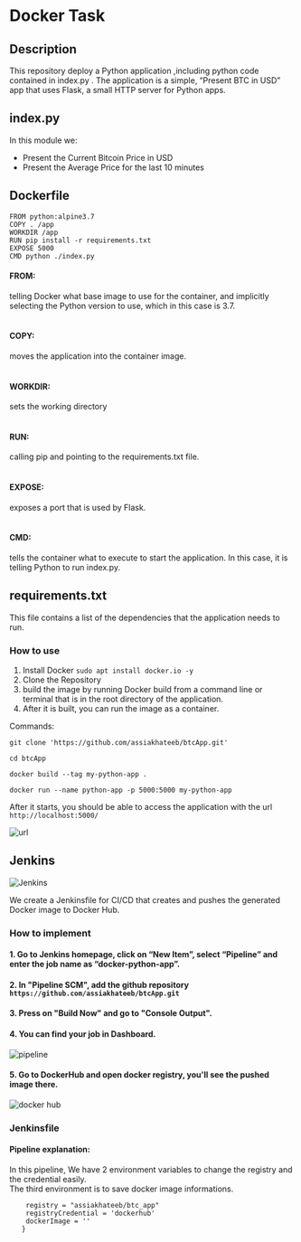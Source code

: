 # Docker Task

## Description
This repository deploy a Python application ,including python code contained in index.py .
The application is a simple, “Present BTC in USD” app that uses Flask, a small HTTP server for Python apps.


## index.py
In this module we:
* Present the Current Bitcoin Price in USD
* Present the Average Price for the last 10 minutes


## Dockerfile
```buildoutcfg
FROM python:alpine3.7
COPY . /app
WORKDIR /app
RUN pip install -r requirements.txt
EXPOSE 5000
CMD python ./index.py
```
#### FROM:<br>
telling Docker what base image to use for the container, and implicitly selecting the Python version to use, which in this case is 3.7.  <br><br>
#### COPY:<br>
moves the application into the container image.<br><br>
#### WORKDIR:<br>
sets the working directory<br><br>
#### RUN:<br>
calling pip and pointing to the requirements.txt file.<br><br>
#### EXPOSE:<br>
exposes a port that is used by Flask.<br><br>
#### CMD:<br>
tells the container what to execute to start the application. In this case, it is telling Python to run index.py.

## requirements.txt
This file contains a list of the dependencies that the application needs to run. 

### How to use
1. Install Docker `sudo apt install docker.io -y`
2. Clone the Repository
3. build the image by running Docker build from a command line or terminal that is in the root directory of the application.
4. After it is built, you can run the image as a container.

Commands:
```
git clone 'https://github.com/assiakhateeb/btcApp.git'

cd btcApp

docker build --tag my-python-app .

docker run --name python-app -p 5000:5000 my-python-app
```

After it starts, you should be able to access the application with the url `http://localhost:5000/` <br>

![url](https://user-images.githubusercontent.com/39053503/137587882-0043c4ea-8583-426f-9b39-65267bc6ea2d.png)


## Jenkins

![Jenkins](https://user-images.githubusercontent.com/39053503/137587923-1a4464d8-57f7-47fe-9708-a72ee69573b9.png)




We create a Jenkinsfile for CI/CD that creates and pushes the generated Docker image to
Docker Hub.
### How to implement
#### 1. Go to Jenkins homepage, click on “New Item”, select “Pipeline” and enter the job name as “docker-python-app”.
#### 2. In "Pipeline SCM", add the github repository `https://github.com/assiakhateeb/btcApp.git`
#### 3. Press on "Build Now" and go to "Console Output".
#### 4. You can find your job in Dashboard. <br>

![pipeline](https://user-images.githubusercontent.com/39053503/137587957-d40366c1-d9da-4f25-b2dc-5c167aea10ed.png)

#### 5. Go to DockerHub and open docker registry, you'll see the pushed image there.

 ![docker hub](https://user-images.githubusercontent.com/39053503/137588044-5764908f-381b-4058-93da-cbccc2e317d0.png)


### Jenkinsfile
#### Pipeline explanation:
In this pipeline, We have 2 environment variables to change the registry and the credential easily. <br>
The third environment is to save docker image informations.
```    environment {
    registry = "assiakhateeb/btc_app"
    registryCredential = 'dockerhub'
    dockerImage = ''
   }
   ```
